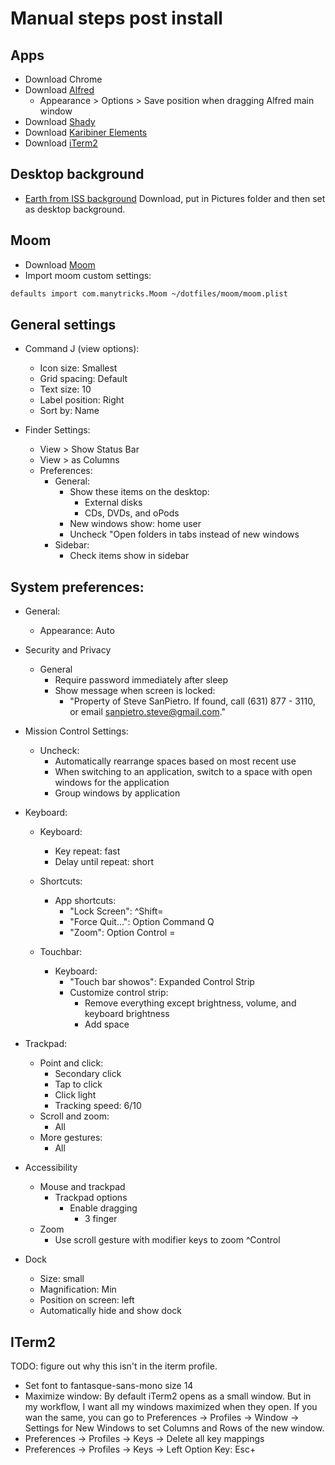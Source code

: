 # Manual steps post install

## Apps
  - Download Chrome
  - Download [Alfred](https://www.alfredapp.com/)
      - Appearance > Options > Save position when dragging Alfred main window
  - Download [Shady](https://download.cnet.com/Shady/3000-2094_4-75784600.html)
  - Download [Karibiner Elements](https://karabiner-elements.pqrs.org/)
  - Download [iTerm2](https://www.iterm2.com/)

## Desktop background
  - [Earth from ISS background](https://www.jetsoncreative.com/mac-dynamic-desktop-store/earth-mac)
    Download, put in Pictures folder and then set as desktop background.

## Moom
  - Download [Moom](https://manytricks.com/moom/)
  - Import moom custom settings:
  ```sh
  defaults import com.manytricks.Moom ~/dotfiles/moom/moom.plist
  ```

## General settings

  - Command J (view options):
      - Icon size: Smallest
      - Grid spacing: Default
      - Text size: 10
      - Label position: Right
      - Sort by: Name

  - Finder Settings:
      - View > Show Status Bar
      - View > as Columns
      - Preferences:
          - General:
              - Show these items on the desktop:
                  - External disks
                  - CDs, DVDs, and oPods
              - New windows show: home user
              - Uncheck "Open folders in tabs instead of new windows
          - Sidebar:
              - Check items show in sidebar

## System preferences:

  - General:
      - Appearance: Auto

  - Security and Privacy
      - General
          - Require password immediately after sleep
          - Show message when screen is locked:
              - "Property of Steve SanPietro. If found, call (631) 877 - 3110, or email sanpietro.steve@gmail.com."

  - Mission Control Settings:
      - Uncheck:
          - Automatically rearrange spaces based on most recent use
          - When switching to an application, switch to a space with open
              windows for the application
          - Group windows by application

  - Keyboard:
      - Keyboard:
          - Key repeat: fast
          - Delay until repeat: short
      - Shortcuts:
          - App shortcuts:
              - "Lock Screen": ^Shift=
              - "Force Quit...": Option Command Q
              - "Zoom": Option Control =

    - Touchbar:
      - Keyboard:
          - "Touch bar showos": Expanded Control Strip
          - Customize control strip:
              - Remove everything except brightness, volume, and keyboard
                  brightness
              - Add space

  - Trackpad:
      - Point and click:
          - Secondary click
          - Tap to click
          - Click light
          - Tracking speed: 6/10
      - Scroll and zoom:
          - All
      - More gestures:
          - All

  - Accessibility
      - Mouse and trackpad
          - Trackpad options
              - Enable dragging
                  - 3 finger
      - Zoom
          - Use scroll gesture with modifier keys to zoom ^Control

  - Dock
      - Size: small
      - Magnification: Min
      - Position on screen: left
      - Automatically hide and show dock


## ITerm2

TODO: figure out why this isn't in the iterm profile.

- Set font to fantasque-sans-mono size 14
- Maximize window:
    By default iTerm2 opens as a small window. But in my workflow, I want all my
    windows maximized when they open. If you wan the same, you can go to
    Preferences → Profiles → Window → Settings for New Windows to set Columns and
    Rows of the new window.
- Preferences -> Profiles -> Keys -> Delete all key mappings
- Preferences -> Profiles -> Keys -> Left Option Key: Esc+
